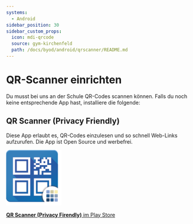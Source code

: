 ```yaml
---
systems:
  - Android
sidebar_position: 30
sidebar_custom_props:
  icon: mdi-qrcode
  source: gym-kirchenfeld
  path: /docs/byod/android/qrscanner/README.md
---
```


# QR-Scanner einrichten



Du musst bei uns an der Schule QR-Codes scannen können. Falls du noch keine entsprechende App hast, installiere die folgende:

## QR Scanner (Privacy Friendly)

Diese App erlaubt es, QR-Codes einzulesen und so schnell Web-Links aufzurufen. Die App ist Open Source und werbefrei.

![](./qr-scanner-banner.png)

[**QR Scanner (Privacy Firendly)** im Play Store][1]

[1]: https://play.google.com/store/apps/details?id=com.secuso.privacyFriendlyCodeScanner
